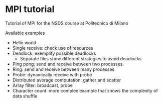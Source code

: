 # MPI tutorial

Tutorial of MPI for the NSDS course at Politecnico di Milano

Available examples

- Hello world
- Single receive: check use of resources
- Deadlock: exemplify possible deadlocks
  - Separate files show different strategies to avoid deadlocks
- Ping pong: send and receive between two processes
- Ring: send and receive between many processes
- Probe: dynamically receive with probe
- Distributed average computation: gather and scatter
- Array filter: broadcast, probe
- Character count: more complex example that shows the complexity of data shuffle
